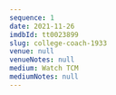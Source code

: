 ```yaml
---
sequence: 1
date: 2021-11-26
imdbId: tt0023899
slug: college-coach-1933
venue: null
venueNotes: null
medium: Watch TCM
mediumNotes: null
---
```


